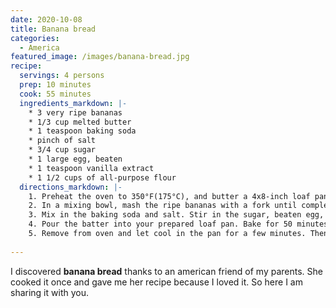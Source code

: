 ```yaml
---
date: 2020-10-08
title: Banana bread
categories:
  - America
featured_image: /images/banana-bread.jpg
recipe:
  servings: 4 persons
  prep: 10 minutes
  cook: 55 minutes
  ingredients_markdown: |-
    * 3 very ripe bananas
    * 1/3 cup melted butter
    * 1 teaspoon baking soda
    * pinch of salt
    * 3/4 cup sugar
    * 1 large egg, beaten
    * 1 teaspoon vanilla extract
    * 1 1/2 cups of all-purpose flour
  directions_markdown: |-
    1. Preheat the oven to 350°F(175°C), and butter a 4x8-inch loaf pan.
    2. In a mixing bowl, mash the ripe bananas with a fork until completely smooth. Stir the melted butter into the mashed bananas.
    3. Mix in the baking soda and salt. Stir in the sugar, beaten egg, and vanilla extract. Mix in the flour.
    4. Pour the batter into your prepared loaf pan. Bake for 50 minutes to 1 hour at 350°F(175°C), or until a tester inserted into the center comes out clean.
    5. Remove from oven and let cool in the pan for a few minutes. Then remove the banana bred from the pan and let cool completely before serving. Slice and serve (A bread knife helps to make slices that aren't crumbly).
    
---
```

I discovered **banana bread** thanks to an american friend of my parents. She cooked it once and gave me her recipe because I loved it. So here I am sharing it with you.